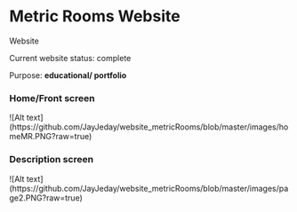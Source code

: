 <h1>Metric Rooms Website</h1>
<p> Website</p>
<p>Current website status: complete </p>
<p>Purpose: <b>educational/ portfolio </b></p>

<h3>Home/Front screen</h3>
![Alt text](https://github.com/JayJeday/website_metricRooms/blob/master/images/homeMR.PNG?raw=true)

<h3>Description screen</h3>
![Alt text](https://github.com/JayJeday/website_metricRooms/blob/master/images/page2.PNG?raw=true)

